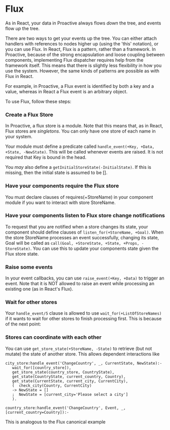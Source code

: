 Flux
====

As in React, your data in Proactive always flows _down_ the tree, and events flow _up_ the tree.

There are two ways to get your events up the tree. You can either attach handlers with references to nodes higher up (using the 'this' notation), or you can use Flux. In React, Flux is a pattern, rather than a framework. In Proactive, because of the strong encapsulation and loose coupling between components, implementing Flux dispatcher requires help from the framework itself. This means that there is slightly less flexibility in how you use the system. However, the same kinds of patterns are possible as with Flux in React.

For example, in Proactive, a Flux event is identified by both a key and a value, whereas in React a Flux event is an arbitrary object.

To use Flux, follow these steps:

### Create a Flux Store
In Proactive, a flux store is a module. Note that this means that, as in React, Flux stores are _singletons_. You can only have one store of each name in your system.

Your module must define a predicate called `handle_event(+Key, +Data, +State, -NewState)`. This will be called whenever events are raised. It is not required that Key is bound in the head.

You _may_ also define a `getInitialStoreState(-InitialState)`. If this is missing, then the initial state is assumed to be [].

### Have your components require the Flux store
You must declare clauses of requires(+StoreName) in your component module if you want to interact with store StoreName.

### Have your components listen to Flux store change notifications
To request that you are notified when a store changes its state, your component should define clauses of `listen_for(+StoreName, +Goal)`. When the store StoreName processes an event successfully, changing its state, Goal will be called as `call(Goal, +StoreState, +State, +Props, -StoreState)`. You can use this to update your components state given the Flux store state.

### Raise some events
In your event callbacks, you can use `raise_event(+Key, +Data)` to trigger an event. Note that it is NOT allowed to raise an event while processing an existing one (as in React's Flux).

### Wait for other stores
Your `handle_event/5` clause is allowed to use `wait_for(+ListOfStoreNames)` if it wants to wait for other stores to finish processing first. This is because of the next point:

### Stores can coordinate with each other
You can use `get_store_state(+StoreName, -State)` to retrieve (but not mutate) the state of another store. This allows dependent interactions like

```
city_store:handle_event('ChangeCountry', _, CurrentState, NewState):-
   wait_for([country_store]),
   get_store_state(country_store, CountryState),
   get_state(CountryState, current_country, Country),
   get_state(CurrentState, current_city, CurrentCity),
   (  check_city(Country, CurrentCity)
   -> NewState = []
   ;  NewState = [current_city='Please select a city']
   ).

country_store:handle_event('ChangeCountry', Event, _, [current_country=Country]):-
```

This is analogous to the Flux canonical example